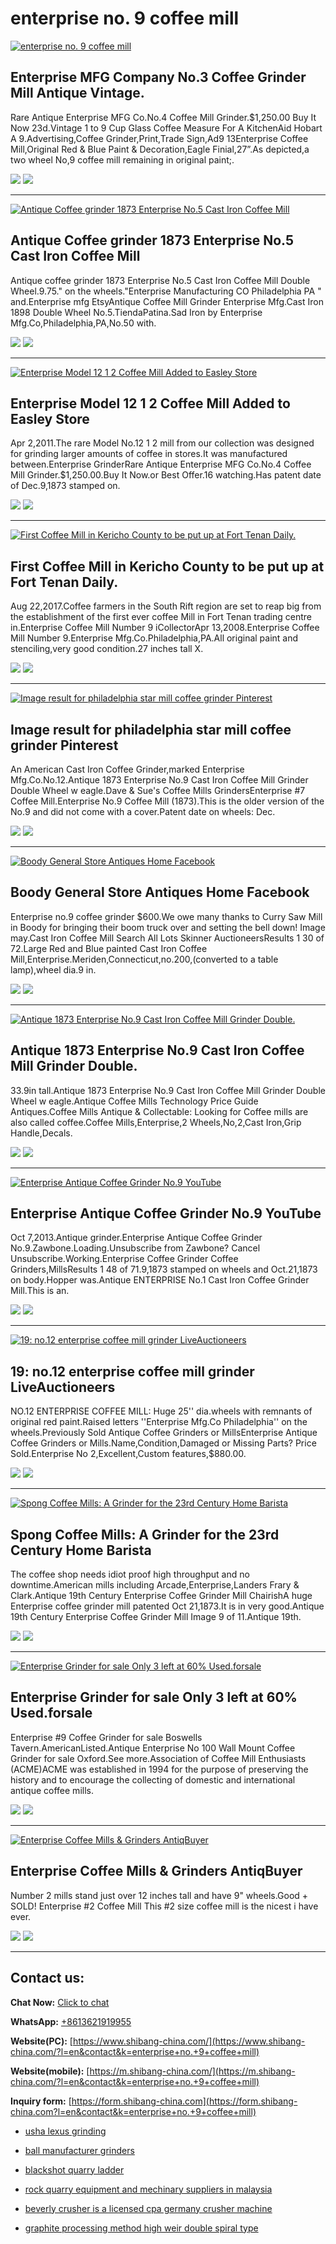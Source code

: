 # enterprise no. 9 coffee mill

<a href="https://swt.shibang-china.com/?l=en&img&k=enterprise+no.+9+coffee+mill" target="_blank">![enterprise no. 9 coffee mill](http://static.shibang-china.com/all-800x300/1223.jpg)</a>

## Enterprise MFG Company No.3 Coffee Grinder Mill Antique Vintage.
Rare Antique Enterprise MFG Co.No.4 Coffee Mill Grinder.$1,250.00 Buy It Now 23d.Vintage 1 to 9 Cup Glass Coffee Measure For A KitchenAid Hobart A 9.Advertising,Coffee Grinder,Print,Trade Sign,Ad9 13Enterprise Coffee Mill,Original Red &amp; Blue Paint &amp; Decoration,Eagle Finial,27”.As depicted,a two wheel No,9 coffee mill remaining in original paint;.


<a href="https://whatsapp.shibangsoft.com/WhatsApp.php" target="_blank" title="WhatsApp">![](http://static.shibang-china.com/icon/whatsapp.png)</a> <a href="https://swt.shibang-china.com/?l=en&icon&k=enterprise+no.+9+coffee+mill" target="_blank">![](http://static.shibang-china.com/icon/chat-en.png)</a>

---

<a href="https://swt.shibang-china.com/?l=en&img&k=enterprise+no.+9+coffee+mill" target="_blank">![Antique Coffee grinder 1873 Enterprise No.5 Cast Iron Coffee Mill](http://static.shibang-china.com/all-800x300/895.jpg)</a>

## Antique Coffee grinder 1873 Enterprise No.5 Cast Iron Coffee Mill
Antique coffee grinder 1873 Enterprise No.5 Cast Iron Coffee Mill Double Wheel.9.75.&quot; on the wheels.&quot;Enterprise Manufacturing CO Philadelphia PA &quot; and.Enterprise mfg EtsyAntique Coffee Mill Grinder Enterprise Mfg.Cast Iron 1898 Double Wheel No.5.TiendaPatina.Sad Iron by Enterprise Mfg.Co,Philadelphia,PA,No.50 with.


<a href="https://whatsapp.shibangsoft.com/WhatsApp.php" target="_blank" title="WhatsApp">![](http://static.shibang-china.com/icon/whatsapp.png)</a> <a href="https://swt.shibang-china.com/?l=en&icon&k=enterprise+no.+9+coffee+mill" target="_blank">![](http://static.shibang-china.com/icon/chat-en.png)</a>

---

<a href="https://swt.shibang-china.com/?l=en&img&k=enterprise+no.+9+coffee+mill" target="_blank">![Enterprise Model 12 1 2 Coffee Mill Added to Easley Store](http://static.shibang-china.com/all-800x300/292.jpg)</a>

## Enterprise Model 12 1 2 Coffee Mill Added to Easley Store
Apr 2,2011.The rare Model No.12 1 2 mill from our collection was designed for grinding larger amounts of coffee in stores.It was manufactured between.Enterprise GrinderRare Antique Enterprise MFG Co.No.4 Coffee Mill Grinder.$1,250.00.Buy It Now.or Best Offer.16 watching.Has patent date of Dec.9,1873 stamped on.


<a href="https://whatsapp.shibangsoft.com/WhatsApp.php" target="_blank" title="WhatsApp">![](http://static.shibang-china.com/icon/whatsapp.png)</a> <a href="https://swt.shibang-china.com/?l=en&icon&k=enterprise+no.+9+coffee+mill" target="_blank">![](http://static.shibang-china.com/icon/chat-en.png)</a>

---

<a href="https://swt.shibang-china.com/?l=en&img&k=enterprise+no.+9+coffee+mill" target="_blank">![First Coffee Mill in Kericho County to be put up at Fort Tenan Daily.](http://static.shibang-china.com/all-800x300/1192.jpg)</a>

## First Coffee Mill in Kericho County to be put up at Fort Tenan Daily.
Aug 22,2017.Coffee farmers in the South Rift region are set to reap big from the establishment of the first ever coffee Mill in Fort Tenan trading centre in.Enterprise Coffee Mill Number 9 iCollectorApr 13,2008.Enterprise Coffee Mill Number 9.Enterprise Mfg.Co.Philadelphia,PA.All original paint and stenciling,very good condition.27 inches tall X.


<a href="https://whatsapp.shibangsoft.com/WhatsApp.php" target="_blank" title="WhatsApp">![](http://static.shibang-china.com/icon/whatsapp.png)</a> <a href="https://swt.shibang-china.com/?l=en&icon&k=enterprise+no.+9+coffee+mill" target="_blank">![](http://static.shibang-china.com/icon/chat-en.png)</a>

---

<a href="https://swt.shibang-china.com/?l=en&img&k=enterprise+no.+9+coffee+mill" target="_blank">![Image result for philadelphia star mill coffee grinder Pinterest](http://static.shibang-china.com/all-800x300/558.jpg)</a>

## Image result for philadelphia star mill coffee grinder Pinterest
An American Cast Iron Coffee Grinder,marked Enterprise Mfg.Co.No.12.Antique 1873 Enterprise No.9 Cast Iron Coffee Mill Grinder Double Wheel w eagle.Dave &amp; Sue&#39;s Coffee Mills GrindersEnterprise #7 Coffee Mill.Enterprise No.9 Coffee Mill (1873).This is the older version of the No.9 and did not come with a cover.Patent date on wheels: Dec.


<a href="https://whatsapp.shibangsoft.com/WhatsApp.php" target="_blank" title="WhatsApp">![](http://static.shibang-china.com/icon/whatsapp.png)</a> <a href="https://swt.shibang-china.com/?l=en&icon&k=enterprise+no.+9+coffee+mill" target="_blank">![](http://static.shibang-china.com/icon/chat-en.png)</a>

---

<a href="https://swt.shibang-china.com/?l=en&img&k=enterprise+no.+9+coffee+mill" target="_blank">![Boody General Store Antiques Home Facebook](http://static.shibang-china.com/all-800x300/693.jpg)</a>

## Boody General Store Antiques Home Facebook
Enterprise no.9 coffee grinder $600.We owe many thanks to Curry Saw Mill in Boody for bringing their boom truck over and setting the bell down! Image may.Cast Iron Coffee Mill Search All Lots Skinner AuctioneersResults 1 30 of 72.Large Red and Blue painted Cast Iron Coffee Mill,Enterprise.Meriden,Connecticut,no.200,(converted to a table lamp),wheel dia.9 in.


<a href="https://whatsapp.shibangsoft.com/WhatsApp.php" target="_blank" title="WhatsApp">![](http://static.shibang-china.com/icon/whatsapp.png)</a> <a href="https://swt.shibang-china.com/?l=en&icon&k=enterprise+no.+9+coffee+mill" target="_blank">![](http://static.shibang-china.com/icon/chat-en.png)</a>

---

<a href="https://swt.shibang-china.com/?l=en&img&k=enterprise+no.+9+coffee+mill" target="_blank">![Antique 1873 Enterprise No.9 Cast Iron Coffee Mill Grinder Double.](http://static.shibang-china.com/all-800x300/1181.jpg)</a>

## Antique 1873 Enterprise No.9 Cast Iron Coffee Mill Grinder Double.
33.9in tall.Antique 1873 Enterprise No.9 Cast Iron Coffee Mill Grinder Double Wheel w eagle.Antique Coffee Mills Technology Price Guide Antiques.Coffee Mills Antique &amp; Collectable: Looking for Coffee mills are also called coffee.Coffee Mills,Enterprise,2 Wheels,No,2,Cast Iron,Grip Handle,Decals.


<a href="https://whatsapp.shibangsoft.com/WhatsApp.php" target="_blank" title="WhatsApp">![](http://static.shibang-china.com/icon/whatsapp.png)</a> <a href="https://swt.shibang-china.com/?l=en&icon&k=enterprise+no.+9+coffee+mill" target="_blank">![](http://static.shibang-china.com/icon/chat-en.png)</a>

---

<a href="https://swt.shibang-china.com/?l=en&img&k=enterprise+no.+9+coffee+mill" target="_blank">![Enterprise Antique Coffee Grinder No.9 YouTube](http://static.shibang-china.com/all-800x300/75.jpg)</a>

## Enterprise Antique Coffee Grinder No.9 YouTube
Oct 7,2013.Antique grinder.Enterprise Antique Coffee Grinder No.9.Zawbone.Loading.Unsubscribe from Zawbone? Cancel Unsubscribe.Working.Enterprise Coffee Grinder Coffee Grinders,MillsResults 1 48 of 71.9,1873 stamped on wheels and Oct.21,1873 on body.Hopper was.Antique ENTERPRISE No.1 Cast Iron Coffee Grinder Mill.This is an.


<a href="https://whatsapp.shibangsoft.com/WhatsApp.php" target="_blank" title="WhatsApp">![](http://static.shibang-china.com/icon/whatsapp.png)</a> <a href="https://swt.shibang-china.com/?l=en&icon&k=enterprise+no.+9+coffee+mill" target="_blank">![](http://static.shibang-china.com/icon/chat-en.png)</a>

---

<a href="https://swt.shibang-china.com/?l=en&img&k=enterprise+no.+9+coffee+mill" target="_blank">![19: no.12 enterprise coffee mill grinder LiveAuctioneers](http://static.shibang-china.com/all-800x300/1322.jpg)</a>

## 19: no.12 enterprise coffee mill grinder LiveAuctioneers
NO.12 ENTERPRISE COFFEE MILL: Huge 25&#39;&#39; dia.wheels with remnants of original red paint.Raised letters &#39;&#39;Enterprise Mfg.Co Philadelphia&#39;&#39; on the wheels.Previously Sold Antique Coffee Grinders or MillsEnterprise Antique Coffee Grinders or Mills.Name,Condition,Damaged or Missing Parts? Price Sold.Enterprise No 2,Excellent,Custom features,$880.00.


<a href="https://whatsapp.shibangsoft.com/WhatsApp.php" target="_blank" title="WhatsApp">![](http://static.shibang-china.com/icon/whatsapp.png)</a> <a href="https://swt.shibang-china.com/?l=en&icon&k=enterprise+no.+9+coffee+mill" target="_blank">![](http://static.shibang-china.com/icon/chat-en.png)</a>

---

<a href="https://swt.shibang-china.com/?l=en&img&k=enterprise+no.+9+coffee+mill" target="_blank">![Spong Coffee Mills: A Grinder for the 23rd Century Home Barista](http://static.shibang-china.com/all-800x300/464.jpg)</a>

## Spong Coffee Mills: A Grinder for the 23rd Century Home Barista
The coffee shop needs idiot proof high throughput and no downtime.American mills including Arcade,Enterprise,Landers Frary &amp; Clark.Antique 19th Century Enterprise Coffee Grinder Mill ChairishA huge Enterprise coffee grinder mill patented Oct 21,1873.It is in very good.Antique 19th Century Enterprise Coffee Grinder Mill Image 9 of 11.Antique 19th.


<a href="https://whatsapp.shibangsoft.com/WhatsApp.php" target="_blank" title="WhatsApp">![](http://static.shibang-china.com/icon/whatsapp.png)</a> <a href="https://swt.shibang-china.com/?l=en&icon&k=enterprise+no.+9+coffee+mill" target="_blank">![](http://static.shibang-china.com/icon/chat-en.png)</a>

---

<a href="https://swt.shibang-china.com/?l=en&img&k=enterprise+no.+9+coffee+mill" target="_blank">![Enterprise Grinder for sale Only 3 left at 60% Used.forsale](http://static.shibang-china.com/all-800x300/594.jpg)</a>

## Enterprise Grinder for sale Only 3 left at 60% Used.forsale
Enterprise #9 Coffee Grinder for sale Boswells Tavern.AmericanListed.Antique Enterprise No 100 Wall Mount Coffee Grinder for sale Oxford.See more.Association of Coffee Mill Enthusiasts (ACME)ACME was established in 1994 for the purpose of preserving the history and to encourage the collecting of domestic and international antique coffee mills.


<a href="https://whatsapp.shibangsoft.com/WhatsApp.php" target="_blank" title="WhatsApp">![](http://static.shibang-china.com/icon/whatsapp.png)</a> <a href="https://swt.shibang-china.com/?l=en&icon&k=enterprise+no.+9+coffee+mill" target="_blank">![](http://static.shibang-china.com/icon/chat-en.png)</a>

---

<a href="https://swt.shibang-china.com/?l=en&img&k=enterprise+no.+9+coffee+mill" target="_blank">![Enterprise Coffee Mills &amp; Grinders AntiqBuyer](http://static.shibang-china.com/all-800x300/544.jpg)</a>

## Enterprise Coffee Mills &amp; Grinders AntiqBuyer
Number 2 mills stand just over 12 inches tall and have 9&quot; wheels.Good + SOLD! Enterprise #2 Coffee Mill This #2 size coffee mill is the nicest i have ever.

<a href="https://whatsapp.shibangsoft.com/WhatsApp.php" target="_blank" title="WhatsApp">![](http://static.shibang-china.com/icon/whatsapp.png)</a> <a href="https://swt.shibang-china.com/?l=en&icon&k=enterprise+no.+9+coffee+mill" target="_blank">![](http://static.shibang-china.com/icon/chat-en.png)</a>

---
## Contact us:

**Chat Now:** [Click to chat](https://swt.shibang-china.com?l=en&contact&k=enterprise+no.+9+coffee+mill)

**WhatsApp:**  [+8613621919955](https://whatsapp.shibangsoft.com/WhatsApp.php)

**Website(PC):** [https://www.shibang-china.com/](https://www.shibang-china.com/?l=en&contact&k=enterprise+no.+9+coffee+mill)

**Website(mobile):** [https://m.shibang-china.com/](https://m.shibang-china.com/?l=en&contact&k=enterprise+no.+9+coffee+mill)

**Inquiry form:** [https://form.shibang-china.com](https://form.shibang-china.com?l=en&contact&k=enterprise+no.+9+coffee+mill)

* [usha lexus grinding](../131/usha%20lexus%20grinding.md)

* [ball manufacturer grinders](../126/ball%20manufacturer%20grinders.md)

* [blackshot quarry ladder](../134/blackshot%20quarry%20ladder.md)

* [rock quarry equipment and mechinary suppliers in malaysia](../140/rock%20quarry%20equipment%20and%20mechinary%20suppliers%20in%20malaysia.md)

* [beverly crusher is a licensed cpa germany crusher machine](../126/beverly%20crusher%20is%20a%20licensed%20cpa%20germany%20crusher%20machine.md)

* [graphite processing method high weir double spiral type](../139/graphite%20processing%20method%20high%20weir%20double%20spiral%20type.md)